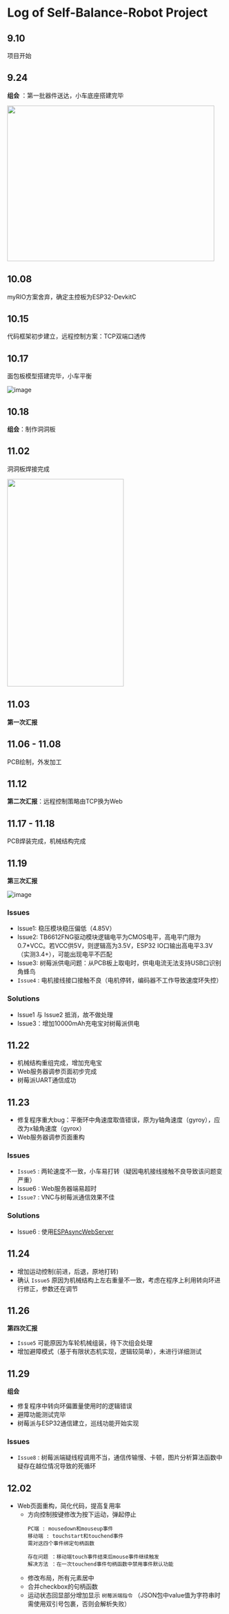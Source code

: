 ﻿# Log of Self-Balance-Robot Project

## 9.10

项目开始

## 9.24

__组会__ ：第一批器件送达，小车底座搭建完毕

<img width="480" height="360" src="images/mechanical_base.jpg"/>

## 10.08

myRIO方案舍弃，确定主控板为ESP32-DevkitC

## 10.15

代码框架初步建立，远程控制方案：TCP双端口透传

## 10.17

面包板模型搭建完毕，小车平衡

![image](images/breadboard.gif)

## 10.18

__组会__：制作洞洞板

## 11.02

洞洞板焊接完成

<img width="270" height="480" src="images/perfboard.jpg"/>

## 11.03

__第一次汇报__

## 11.06 - 11.08

PCB绘制，外发加工

## 11.12

__第二次汇报__：远程控制策略由TCP换为Web

## 11.17 - 11.18

PCB焊装完成，机械结构完成

## 11.19

__第三次汇报__

![image](images/pcb.gif)

### Issues
- Issue1: 稳压模块稳压偏低（4.85V）
- Issue2: TB6612FNG驱动模块逻辑电平为CMOS电平，高电平门限为0.7*VCC。若VCC供5V，则逻辑高为3.5V，ESP32 IO口输出高电平3.3V（实测3.4+），可能出现电平不匹配
- Issue3: 树莓派供电问题：从PCB板上取电时，供电电流无法支持USB口识别角蜂鸟
- `Issue4` : 电机接线接口接触不良（电机停转，编码器不工作导致速度环失控）

### Solutions
- Issue1 与 Issue2 抵消，故不做处理
- Issue3：增加10000mAh充电宝对树莓派供电

## 11.22

- 机械结构重组完成，增加充电宝
- Web服务器调参页面初步完成
- 树莓派UART通信成功

## 11.23

- 修复程序重大bug：平衡环中角速度取值错误，原为y轴角速度（gyroy），应改为x轴角速度（gyrox）
- Web服务器调参页面重构

### Issues
- `Issue5` : 两轮速度不一致，小车易打转（疑因电机接线接触不良导致该问题变严重）
- Issue6 : Web服务器端易超时
- `Issue7` : VNC与树莓派通信效果不佳

### Solutions
- Issue6 : 使用[ESPAsyncWebServer](https://github.com/me-no-dev/ESPAsyncWebServer)

## 11.24

- 增加运动控制(前进，后退，原地打转)
- 确认 `Issue5` 原因为机械结构上左右重量不一致，考虑在程序上利用转向环进行修正，参数还在调节

## 11.26

__第四次汇报__

- `Issue5` 可能原因为车轮机械组装，待下次组会处理
- 增加避障模式（基于有限状态机实现，逻辑较简单），未进行详细测试

## 11.29

__组会__

- 修复程序中转向环偏置量使用时的逻辑错误
- 避障功能测试完毕
- 树莓派与ESP32通信建立，巡线功能开始实现

### Issues
- `Issue8` : 树莓派端疑线程调用不当，通信传输慢、卡顿，图片分析算法函数中疑存在越位情况导致的死循环

## 12.02

- Web页面重构，简化代码，提高复用率
    + 方向控制按键修改为按下运动，弹起停止
        ```
        PC端 : mousedown和mouseup事件
        移动端 : touchstart和touchend事件
        需对这四个事件绑定句柄函数
        
        存在问题 ：移动端touch事件结束后mouse事件继续触发
        解决方法 ：在一次touchend事件句柄函数中禁用事件默认功能
        ```
    + 修改布局，所有元素居中
    + 合并checkbox的句柄函数
    + 运动状态回显部分增加显示 `树莓派端指令` （JSON包中value值为字符串时需使用双引号包裹，否则会解析失败）
